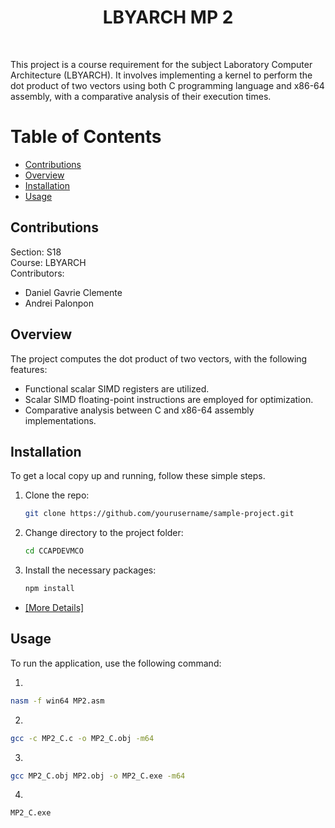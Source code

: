 <h1 align="center">LBYARCH MP 2</h1>
<br>
<p>
This project is a course requirement for the subject Laboratory Computer Architecture (LBYARCH). It involves implementing a kernel to perform the dot product of two vectors using both C programming language and x86-64 assembly, with a comparative analysis of their execution times.
</p>


# Table of Contents

- [Contributions](#contributions)
- [Overview](#overview)
- [Installation](#installation)
- [Usage](#usage)


## Contributions
Section: S18 </br>
Course: LBYARCH </br>
Contributors:
- Daniel Gavrie Clemente
- Andrei Palonpon

## Overview
The project computes the dot product of two vectors, with the following features:
- Functional scalar SIMD registers are utilized.
- Scalar SIMD floating-point instructions are employed for optimization.
- Comparative analysis between C and x86-64 assembly implementations.
  
## Installation

To get a local copy up and running, follow these simple steps.

1. Clone the repo:
    ```bash
    git clone https://github.com/yourusername/sample-project.git
    ```
2. Change directory to the project folder:
    ```bash
    cd CCAPDEVMCO
    ```
3. Install the necessary packages:
    ```bash
    npm install
    ```
- [[More Details]](https://github.com/11daniel/CCAPDEVMCO/blob/8e1125bee7dda03d3d923b15d50e461691964bef/READ.txt)
## Usage

To run the application, use the following command:

1.
```bash
nasm -f win64 MP2.asm
```
2.
```bash
gcc -c MP2_C.c -o MP2_C.obj -m64
```
3.
```bash
gcc MP2_C.obj MP2.obj -o MP2_C.exe -m64
```
4.
```bash
MP2_C.exe
```

